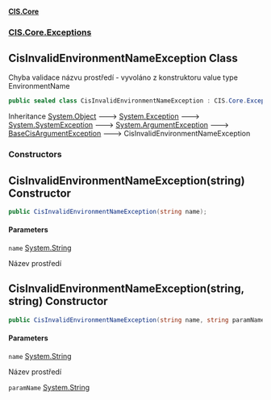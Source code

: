#### [CIS.Core](index.md 'index')
### [CIS.Core.Exceptions](CIS.Core.Exceptions.md 'CIS.Core.Exceptions')

## CisInvalidEnvironmentNameException Class

Chyba validace názvu prostředí - vyvoláno z konstruktoru value type EnvironmentName

```csharp
public sealed class CisInvalidEnvironmentNameException : CIS.Core.Exceptions.BaseCisArgumentException
```

Inheritance [System.Object](https://docs.microsoft.com/en-us/dotnet/api/System.Object 'System.Object') &#129106; [System.Exception](https://docs.microsoft.com/en-us/dotnet/api/System.Exception 'System.Exception') &#129106; [System.SystemException](https://docs.microsoft.com/en-us/dotnet/api/System.SystemException 'System.SystemException') &#129106; [System.ArgumentException](https://docs.microsoft.com/en-us/dotnet/api/System.ArgumentException 'System.ArgumentException') &#129106; [BaseCisArgumentException](CIS.Core.Exceptions.BaseCisArgumentException.md 'CIS.Core.Exceptions.BaseCisArgumentException') &#129106; CisInvalidEnvironmentNameException
### Constructors

<a name='CIS.Core.Exceptions.CisInvalidEnvironmentNameException.CisInvalidEnvironmentNameException(string)'></a>

## CisInvalidEnvironmentNameException(string) Constructor

```csharp
public CisInvalidEnvironmentNameException(string name);
```
#### Parameters

<a name='CIS.Core.Exceptions.CisInvalidEnvironmentNameException.CisInvalidEnvironmentNameException(string).name'></a>

`name` [System.String](https://docs.microsoft.com/en-us/dotnet/api/System.String 'System.String')

Název prostředí

<a name='CIS.Core.Exceptions.CisInvalidEnvironmentNameException.CisInvalidEnvironmentNameException(string,string)'></a>

## CisInvalidEnvironmentNameException(string, string) Constructor

```csharp
public CisInvalidEnvironmentNameException(string name, string paramName);
```
#### Parameters

<a name='CIS.Core.Exceptions.CisInvalidEnvironmentNameException.CisInvalidEnvironmentNameException(string,string).name'></a>

`name` [System.String](https://docs.microsoft.com/en-us/dotnet/api/System.String 'System.String')

Název prostředí

<a name='CIS.Core.Exceptions.CisInvalidEnvironmentNameException.CisInvalidEnvironmentNameException(string,string).paramName'></a>

`paramName` [System.String](https://docs.microsoft.com/en-us/dotnet/api/System.String 'System.String')